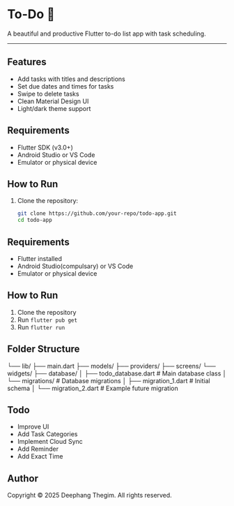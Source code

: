 # To-Do 📝

A beautiful and productive Flutter to-do list app with task scheduling.

---

## Features

- Add tasks with titles and descriptions
- Set due dates and times for tasks
- Swipe to delete tasks
- Clean Material Design UI
- Light/dark theme support

## Requirements

- Flutter SDK (v3.0+)
- Android Studio or VS Code
- Emulator or physical device

## How to Run

1. Clone the repository:
   ```bash
   git clone https://github.com/your-repo/todo-app.git
   cd todo-app
   ```

## Requirements

- Flutter installed
- Android Studio(compulsary) or VS Code
- Emulator or physical device

## How to Run

1. Clone the repository
2. Run `flutter pub get`
3. Run `flutter run`

## Folder Structure

└── lib/
├── main.dart
├── models/
├── providers/
├── screens/
└── widgets/
├── database/
│ ├── todo_database.dart # Main database class
│ └── migrations/ # Database migrations
│ ├── migration_1.dart # Initial schema
│ └── migration_2.dart # Example future migration

## Todo

- Improve UI
- Add Task Categories
- Implement Cloud Sync
- Add Reminder
- Add Exact Time

## Author

Copyright © 2025 Deephang Thegim. All rights reserved.
